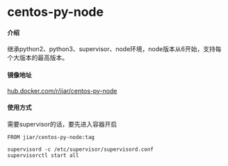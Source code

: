 # centos-py-node


#### 介绍
继承python2、python3、supervisor、node环境，node版本从6开始，支持每个大版本的最高版本。

#### 镜像地址
[hub.docker.com/r/jiar/centos-py-node](https://hub.docker.com/r/jiar/centos-py-node)

#### 使用方式
需要supervisor的话，要先进入容器开启
```
FROM jiar/centos-py-node:tag

supervisord -c /etc/supervisor/supervisord.conf
supervisorctl start all
```
